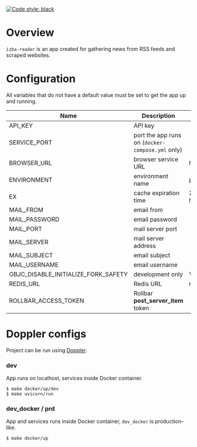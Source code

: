 [![Code style: black](https://img.shields.io/badge/code%20style-black-000000.svg)](https://github.com/psf/black)

# Overview

`izba-reader` is an app created for gathering news from RSS feeds and scraped websites.

# Configuration

All variables that do not have a default value must be set to get the app up and running.

| Name                                | Description                                      | Default                 |
|-------------------------------------|--------------------------------------------------|-------------------------|
| API_KEY                             | API key                                          |
| SERVICE_PORT                        | port the app runs on (`docker-compose.yml` only) |
| BROWSER_URL                         | browser service URL                              | http://localhost:3000   |
| ENVIRONMENT                         | environment name                                 | production              |
| EX                                  | cache expiration time                            | 28800 seconds (8 hours) |
| MAIL_FROM                           | email from                                       |
| MAIL_PASSWORD                       | email password                                   |
| MAIL_PORT                           | mail server port                                 |
| MAIL_SERVER                         | mail server address                              |
| MAIL_SUBJECT                        | email subject                                    |
| MAIL_USERNAME                       | email username                                   |
| OBJC_DISABLE_INITIALIZE_FORK_SAFETY | development only                                 | YES                     |
| REDIS_URL                           | Redis URL                                        | redis://localhost:6379  |
| ROLLBAR_ACCESS_TOKEN                | Rollbar **post_server_item** token               |

# Doppler configs
Project can be run using [Doppler](https://www.doppler.com).

### dev

App runs on localhost, services inside Docker container.

    $ make docker/up/dev
    $ make uvicorn/run

### dev_docker / prd

App and services runs inside Docker container, `dev_docker` is production-like.

    $ make docker/up
